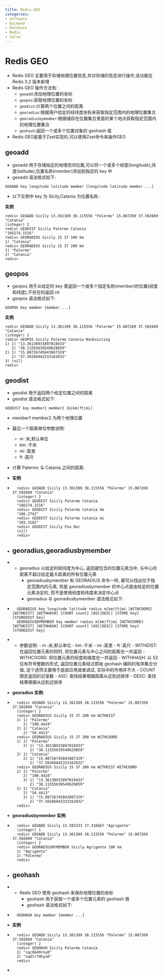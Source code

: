 ```yaml
---
title: Redis GEO
categories:
- Software
- Backend
- Database
- Redis
- Value
---
```

# Redis GEO

- Redis GEO 主要用于存储地理位置信息,并对存储的信息进行操作,该功能在 Redis 3.2 版本新增
- Redis GEO 操作方法有:
    - `geoadd`:添加地理位置的坐标
    - `geopos`:获取地理位置的坐标
    - `geodist`:计算两个位置之间的距离
    - `georadius`:根据用户给定的经纬度坐标来获取指定范围内的地理位置集合
    - `georadiusbymember`:根据储存在位置集合里面的某个地点获取指定范围内的地理位置集合
    - `geohash`:返回一个或多个位置对象的 geohash 值
- Redis GEO是基于Zset实现的,可以使用Zset命令来操作GEO

## geoadd

- geoadd 用于存储指定的地理空间位置,可以将一个或多个经度(longitude),纬度(latitude),位置名称(member)添加到指定的 key 中
- geoadd 语法格式如下:

```
GEOADD key longitude latitude member [longitude latitude member ...]
```

- 以下实例中 key 为 Sicily,Catania 为位置名称 :

**实例**

```
redis> GEOADD Sicily 13.361389 38.115556 "Palermo" 15.087269 37.502669 "Catania"
(integer) 2
redis> GEODIST Sicily Palermo Catania
"166274.1516"
redis> GEORADIUS Sicily 15 37 100 km
1) "Catania"
redis> GEORADIUS Sicily 15 37 200 km
1) "Palermo"
2) "Catania"
redis>
```

## geopos

- geopos 用于从给定的 key 里返回一个或多个指定名称(member)的位置(经度和纬度),不存在的返回 nil
- geopos 语法格式如下:

```
GEOPOS key member [member ...]
```

**实例**

```
redis> GEOADD Sicily 13.361389 38.115556 "Palermo" 15.087269 37.502669 "Catania"
(integer) 2
redis> GEOPOS Sicily Palermo Catania NonExisting
1) 1) "13.36138933897018433"
   2) "38.11555639549629859"
2) 1) "15.08726745843887329"
   2) "37.50266842333162032"
3) (nil)
redis>
```

## geodist

- geodist 用于返回两个给定位置之间的距离
- geodist 语法格式如下:

```
GEODIST key member1 member2 [m|km|ft|mi]
```

- member1 member2 为两个地理位置
- 最后一个距离单位参数说明:
    - m :米,默认单位
    - km :千米
    - mi :英里
    - ft :英尺
- 计算 Palermo 与 Catania 之间的距离:

- **实例**

- ```
    redis> GEOADD Sicily 13.361389 38.115556 "Palermo" 15.087269 37.502669 "Catania"
    (integer) 2
    redis> GEODIST Sicily Palermo Catania
    "166274.1516"
    redis> GEODIST Sicily Palermo Catania km
    "166.2742"
    redis> GEODIST Sicily Palermo Catania mi
    "103.3182"
    redis> GEODIST Sicily Foo Bar
    (nil)
    redis>
    ```

- ## georadius,georadiusbymember

- - georadius 以给定的经纬度为中心, 返回键包含的位置元素当中, 与中心的距离不超过给定最大距离的所有位置元素
    - georadiusbymember 和 GEORADIUS 命令一样, 都可以找出位于指定范围内的元素, 但是 georadiusbymember 的中心点是由给定的位置元素决定的, 而不是使用经度和纬度来决定中心点
    - georadius 与 georadiusbymember 语法格式如下:

- ```
    GEORADIUS key longitude latitude radius m|km|ft|mi [WITHCOORD] [WITHDIST] [WITHHASH] [COUNT count] [ASC|DESC] [STORE key] [STOREDIST key]
    GEORADIUSBYMEMBER key member radius m|km|ft|mi [WITHCOORD] [WITHDIST] [WITHHASH] [COUNT count] [ASC|DESC] [STORE key] [STOREDIST key]
    ```

- - 参数说明:
        - m :米,默认单位
        - km :千米
        - mi :英里
        - ft :英尺
        - WITHDIST: 在返回位置元素的同时, 将位置元素与中心之间的距离也一并返回
        - WITHCOORD: 将位置元素的经度和维度也一并返回
        - WITHHASH: 以 52 位有符号整数的形式, 返回位置元素经过原始 geohash 编码的有序集合分值, 这个选项主要用于底层应用或者调试, 实际中的作用并不大
        - COUNT 限定返回的记录数
        - ASC: 查找结果根据距离从近到远排序
        - DESC: 查找结果根据从远到近排序

- **georadius 实例**:

- ```
    redis> GEOADD Sicily 13.361389 38.115556 "Palermo" 15.087269 37.502669 "Catania"
    (integer) 2
    redis> GEORADIUS Sicily 15 37 200 km WITHDIST
    1) 1) "Palermo"
       2) "190.4424"
    2) 1) "Catania"
       2) "56.4413"
    redis> GEORADIUS Sicily 15 37 200 km WITHCOORD
    1) 1) "Palermo"
       2) 1) "13.36138933897018433"
          2) "38.11555639549629859"
    2) 1) "Catania"
       2) 1) "15.08726745843887329"
          2) "37.50266842333162032"
    redis> GEORADIUS Sicily 15 37 200 km WITHDIST WITHCOORD
    1) 1) "Palermo"
       2) "190.4424"
       3) 1) "13.36138933897018433"
          2) "38.11555639549629859"
    2) 1) "Catania"
       2) "56.4413"
       3) 1) "15.08726745843887329"
          2) "37.50266842333162032"
    redis>
    ```

- **georadiusbymember 实例**:

- ```
    redis> GEOADD Sicily 13.583333 37.316667 "Agrigento"
    (integer) 1
    redis> GEOADD Sicily 13.361389 38.115556 "Palermo" 15.087269 37.502669 "Catania"
    (integer) 2
    redis> GEORADIUSBYMEMBER Sicily Agrigento 100 km
    1) "Agrigento"
    2) "Palermo"
    redis>
    ```

- ## geohash

- - Redis GEO 使用 geohash 来保存地理位置的坐标
    - geohash 用于获取一个或多个位置元素的 geohash 值
    - geohash 语法格式如下:

- ```
    GEOHASH key member [member ...]
    ```

- **实例**

- ```
    redis> GEOADD Sicily 13.361389 38.115556 "Palermo" 15.087269 37.502669 "Catania"
    (integer) 2
    redis> GEOHASH Sicily Palermo Catania
    1) "sqc8b49rny0"
    2) "sqdtr74hyu0"
    redis>
    ```

-
